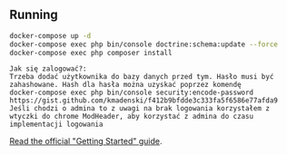 ## Running
```bash
docker-compose up -d
docker-compose exec php bin/console doctrine:schema:update --force
docker-compose exec php composer install
```
```
Jak się zalogować?:
Trzeba dodać użytkownika do bazy danych przed tym. Hasło musi być zahashowane. Hash dla hasła można uzyskać poprzez komendę
docker-compose exec php bin/console security:encode-password
https://gist.github.com/kmadenski/f412b9bfdde3c333fa5f6586e77afda9
Jeśli chodzi o admina to z uwagi na brak logowania korzystałem z wtyczki do chrome ModHeader, aby korzystać z admina do czasu implementacji logowania
```
[Read the official "Getting Started" guide](https://api-platform.com/docs/distribution).
